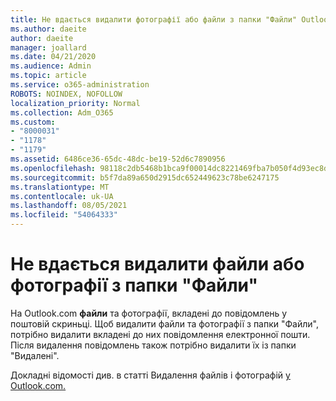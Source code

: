 ```yaml
---
title: Не вдається видалити фотографії або файли з папки "Файли" Outlook.com
ms.author: daeite
author: daeite
manager: joallard
ms.date: 04/21/2020
ms.audience: Admin
ms.topic: article
ms.service: o365-administration
ROBOTS: NOINDEX, NOFOLLOW
localization_priority: Normal
ms.collection: Adm_O365
ms.custom:
- "8000031"
- "1178"
- "1179"
ms.assetid: 6486ce36-65dc-48dc-be19-52d6c7890956
ms.openlocfilehash: 98118c2db5468b1bca9f00014dc8221469fba7b050f4d93ec8d4707812517de9
ms.sourcegitcommit: b5f7da89a650d2915dc652449623c78be6247175
ms.translationtype: MT
ms.contentlocale: uk-UA
ms.lasthandoff: 08/05/2021
ms.locfileid: "54064333"
---
```

# <a name="cant-delete-files-or-photos-from-files"></a>Не вдається видалити файли або фотографії з папки "Файли"

На Outlook.com **файли** та фотографії, вкладені до повідомлень у поштовій скриньці. Щоб видалити файли та фотографії з папки "Файли", потрібно видалити вкладені до них повідомлення електронної пошти. Після видалення повідомлень також потрібно видалити їх із папки "Видалені".

Докладні відомості див. в статті Видалення файлів і фотографій [у Outlook.com.](https://support.office.com/article/bae0531f-040f-4c42-90b9-786ca718c16d?wt.mc_id=Office_Outlook_com_Alchemy)